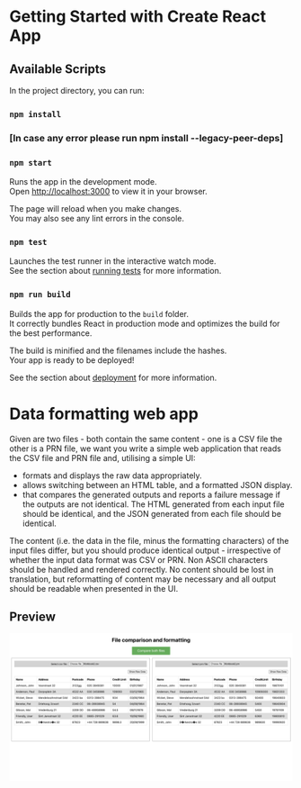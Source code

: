 # Getting Started with Create React App

## Available Scripts

In the project directory, you can run:

### `npm install`

### [In case any error please run npm install --legacy-peer-deps]

### `npm start`

Runs the app in the development mode.\
Open [http://localhost:3000](http://localhost:3000) to view it in your browser.

The page will reload when you make changes.\
You may also see any lint errors in the console.

### `npm test`

Launches the test runner in the interactive watch mode.\
See the section about [running tests](https://facebook.github.io/create-react-app/docs/running-tests) for more information.

### `npm run build`

Builds the app for production to the `build` folder.\
It correctly bundles React in production mode and optimizes the build for the best performance.

The build is minified and the filenames include the hashes.\
Your app is ready to be deployed!

See the section about [deployment](https://facebook.github.io/create-react-app/docs/deployment) for more information.

# Data formatting web app

Given are two files - both contain the same content - one is a CSV file the other is a PRN file,
we want you write a simple web application that reads the CSV file and PRN file and, utilising
a simple UI:

- formats and displays the raw data appropriately.
- allows switching between an HTML table, and a formatted JSON display.
- that compares the generated outputs and reports a failure message if the outputs are not identical. The HTML generated from each input file should be identical, and the JSON generated from each file should be identical.

The content (i.e. the data in the file, minus the formatting characters) of the input files
differ, but you should produce identical output - irrespective of whether the input data format was CSV or PRN.
Non ASCII characters should be handled and rendered correctly.
No content should be lost in translation, but reformatting of content may be necessary
and all output should be readable when presented in the UI.

## Preview

<img src="preview.png" alt="preview" width="1024"/>

